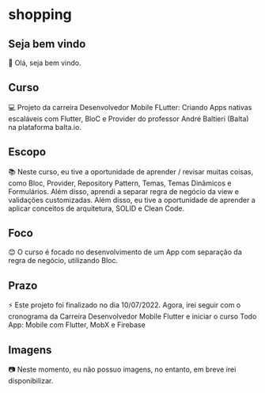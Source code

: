 # shopping

## Seja bem vindo

👋 Olá, seja bem vindo.

## Curso

💻 Projeto da carreira Desenvolvedor Mobile FLutter: Criando Apps nativas escaláveis com Flutter, BloC e Provider do professor André Baltieri (Balta) na plataforma balta.io.

## Escopo

📚 Neste curso, eu tive a oportunidade de aprender / revisar muitas coisas, como Bloc, Provider, Repository Pattern, Temas, Temas Dinâmicos e Formulários. Além disso, aprendi a separar regra de negócio da view e validações customizadas. Além disso, eu tive a oportunidade de aprender a aplicar conceitos de arquitetura, SOLID e Clean Code.

## Foco

😊 O curso é focado no desenvolvimento de um App com separação da regra de negócio, utilizando Bloc.

## Prazo

⚡ Este projeto foi finalizado no dia 10/07/2022. Agora, irei seguir com o cronograma da Carreira Desenvolvedor Mobile Flutter e iniciar o curso Todo App: Mobile com Flutter, MobX e Firebase 

## Imagens

:camera: Neste momento, eu não possuo imagens, no entanto, em breve irei disponibilizar.
